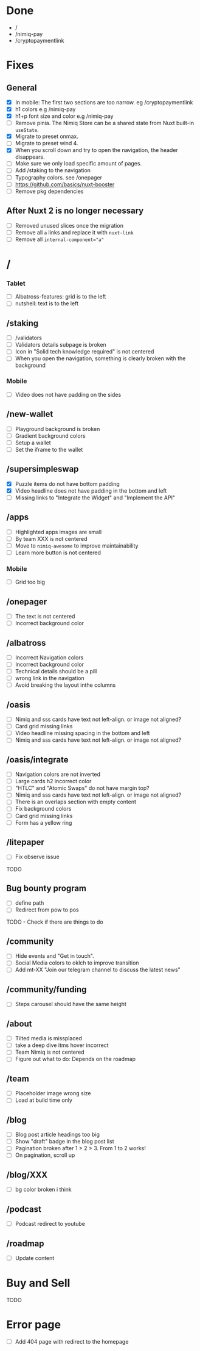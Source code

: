 # Done

- /
- /nimiq-pay
- /cryptopaymentlink

# Fixes

## General

- [x] In mobile: The first two sections are too narrow. eg /cryptopaymentlink
- [x] h1 colors e.g /nimiq-pay
- [x] h1+p font size and color e.g /nimiq-pay
- [ ] Remove pinia. The Nimiq Store can be a shared state from Nuxt built-in `useState`.
- [x] Migrate to preset onmax.
- [ ] Migrate to preset wind 4.
- [x] When you scroll down and try to open the navigation, the header disappears.
- [ ] Make sure we only load specific amount of pages.
- [ ] Add /staking to the navigation
- [ ] Typography colors. see /onepager
- [ ] https://github.com/basics/nuxt-booster
- [ ] Remove pkg dependencies

## After Nuxt 2 is no longer necessary

- [ ] Removed unused slices once the migration
- [ ] Remove all `a` links and replace it with `nuxt-link`
- [ ] Remove all `internal-component="a"`

# /

### Tablet

- [ ] Albatross-features: grid is to the left
- [ ] nutshell: text is to the left

## /staking

- [ ] /validators
- [ ] Validators details subpage is broken
- [ ] Icon in "Solid tech knowledge required" is not centered
- [ ] When you open the navigation, something is clearly broken with the background

### Mobile

- [ ] Video does not have padding on the sides

## /new-wallet

- [ ] Playground background is broken
- [ ] Gradient background colors
- [ ] Setup a wallet
- [ ] Set the iframe to the wallet

## /supersimpleswap

- [x] Puzzle items do not have bottom padding
- [x] Video headline does not have padding in the bottom and left
- [ ] Missing links to "Integrate the Widget" and "Implement the API"

## /apps

- [ ] Highlighted apps images are small
- [ ] By team XXX is not centered
- [ ] Move to `nimiq-awesome` to improve maintainability
- [ ] Learn more button is not centered

### Mobile

- [ ] Grid too big

## /onepager

- [ ] The text is not centered
- [ ] Incorrect background color

## /albatross

- [ ] Incorrect Navigation colors
- [ ] Incorrect background color
- [ ] Technical details should be a pill
- [ ] wrong link in the navigation
- [ ] Avoid breaking the layout inthe columns

## /oasis

- [ ] Nimiq and sss cards have text not left-align. or image not aligned?
- [ ] Card grid missing links
- [ ] Video headline missing spacing in the bottom and left
- [ ] Nimiq and sss cards have text not left-align. or image not aligned?

## /oasis/integrate

- [ ] Navigation colors are not inverted
- [ ] Large cards h2 incorrect color
- [ ] "HTLC" and "Atomic Swaps" do not have margin top?
- [ ] Nimiq and sss cards have text not left-align. or image not aligned?
- [ ] There is an overlaps section with empty content
- [ ] Fix background colors
- [ ] Card grid missing links
- [ ] Form has a yellow ring

## /litepaper

- [ ] Fix observe issue

TODO

## Bug bounty program

- [ ] define path
- [ ] Redirect from pow to pos

TODO - Check if there are things to do

## /community

- [ ] Hide events and "Get in touch".
- [ ] Social Media colors to oklch to improve transition
- [ ] Add mt-XX "Join our telegram channel to discuss the latest news"

## /community/funding

- [ ] Steps carousel should have the same height

## /about

- [ ] Tilted media is missplaced
- [ ] take a deep dive itms hover incorrect
- [ ] Team Nimiq is not centered
- [ ] Figure out what to do: Depends on the roadmap

## /team

- [ ] Placeholder image wrong size
- [ ] Load at build time only

## /blog

- [ ] Blog post article headings too big
- [ ] Show "draft" badge in the blog post list
- [ ] Pagination broken after 1 > 2 > 3. From 1 to 2 works!
- [ ] On pagination, scroll up

## /blog/XXX

- [ ] bg color broken i think

## /podcast

- [ ] Podcast redirect to youtube

## /roadmap

- [ ] Update content

# Buy and Sell

TODO

# Error page

- [ ] Add 404 page with redirect to the homepage
